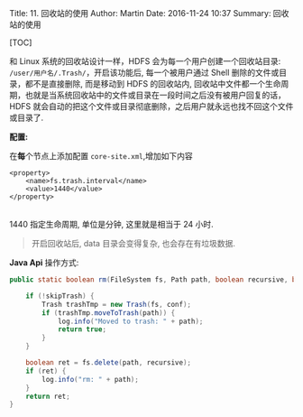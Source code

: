 Title: 11. 回收站的使用
Author: Martin
Date: 2016-11-24 10:37
Summary: 回收站的使用

[TOC]

和 Linux 系统的回收站设计一样，HDFS 会为每一个用户创建一个回收站目录: `/user/用户名/.Trash/`，开启该功能后, 每一个被用户通过 Shell 删除的文件或目录，都不是直接删除, 而是移动到 HDFS 的回收站内, 回收站中文件都一个生命周期，也就是当系统回收站中的文件或目录在一段时间之后没有被用户回复的话，HDFS 就会自动的把这个文件或目录彻底删除，之后用户就永远也找不回这个文件或目录了.

**配置:**

在**每**个节点上添加配置 `core-site.xml`,增加如下内容

```
<property>
    <name>fs.trash.interval</name>
    <value>1440</value>
</property>
```
<br>
1440 指定生命周期, 单位是分钟, 这里就是相当于 24 小时.

> 开启回收站后, data 目录会变得复杂, 也会存在有垃圾数据.

**Java Api** 操作方式:

```java
public static boolean rm(FileSystem fs, Path path, boolean recursive, boolean skipTrash) throws IOException {

    if (!skipTrash) {
        Trash trashTmp = new Trash(fs, conf);
        if (trashTmp.moveToTrash(path)) {
            log.info("Moved to trash: " + path);
            return true;
        }
    }

    boolean ret = fs.delete(path, recursive);
    if (ret) {
        log.info("rm: " + path);
    }
    return ret;
}
```
<br>
